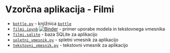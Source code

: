 # Vzorčna aplikacija - Filmi

* [`bottle.py`](bottle.py) - knjižnica [`bottle`](https://bottlepy.org/)
* [`filmi.ipynb`](https://nbviewer.org/github/jaanos/podatkovne-baze-1/blob/main/predavanja/filmi/filmi.ipynb) [![Binder](https://mybinder.org/badge_logo.svg)](https://mybinder.org/v2/gh/jaanos/podatkovne-baze-1/HEAD?labpath=predavanja/filmi/filmi.ipynb) - primer uporabe modela in tekstovnega vmesnika
* [`filmi.sqlite`](filmi.sqlite) - baza SQLite za aplikacijo
* [`spletni_vmesnik.py`](spletni_vmesnik.py) - spletni vmesnik za aplikacijo
* [`tekstovni_vmesnik.py`](tekstovni_vmesnik.py) - tekstovni vmesnik za aplikacijo
